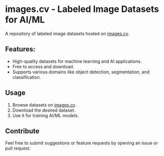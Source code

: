 # images.cv - Labeled Image Datasets for AI/ML  
A repository of labeled image datasets hosted on [images.cv](https://images.cv).  

## Features:
- High-quality datasets for machine learning and AI applications.
- Free to access and download.
- Supports various domains like object detection, segmentation, and classification.

## Usage
1. Browse datasets on [images.cv](https://images.cv).
2. Download the desired dataset.
3. Use it for training AI/ML models.

## Contribute
Feel free to submit suggestions or feature requests by opening an issue or pull request.

